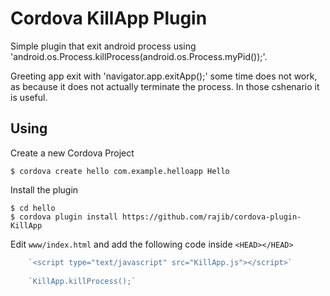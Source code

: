 # Cordova KillApp Plugin

Simple plugin that exit android process using 'android.os.Process.killProcess(android.os.Process.myPid());'.

Greeting app exit with 'navigator.app.exitApp();' some time does not work, as because it does not actually terminate the process. In those cshenario it is useful.

## Using

Create a new Cordova Project

    $ cordova create hello com.example.helloapp Hello
    
Install the plugin

    $ cd hello
    $ cordova plugin install https://github.com/rajib/cordova-plugin-KillApp
    

Edit `www/index.html` and add the following code inside `<HEAD></HEAD>`

```Javascript
    `<script type="text/javascript" src="KillApp.js"></script>`
    
    `KillApp.killProcess();`
